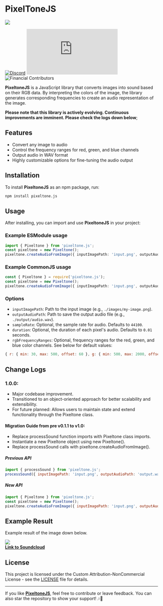 # PixelToneJS
![](https://i.imgur.com/VGH7kT4.png)



[![Discord](https://img.shields.io/discord/1311687163410255882?label=Discord&logo=discord)](https://discord.gg/t9DtvhHnRy) ![npm](https://img.shields.io/npm/v/pixeltone.js) ![Financial Contributors](https://img.shields.io/badge/financial%20contributors-0-yellow)

**PixeltoneJS** is a JavaScript library that converts images into sound based on their RGB data. By interpreting the colors of the image, the library generates corresponding frequencies to create an audio representation of the image.

**Please note that this library is actively evolving. Continuous improvements are imminent. Please check the logs down below**;

## Features
- Convert any image to audio
- Control the frequency ranges for red, green, and blue channels
- Output audio in WAV format
- Highly customizable options for fine-tuning the audio output

## Installation

To install **PixeltoneJS** as an npm package, run:
```bash
npm install pixeltone.js
```

## Usage

After installing, you can import and use **PixeltoneJS** in your project:


### Example ESModule usage
```typescript
import { Pixeltone } from 'pixeltone.js';
const pixeltone = new Pixeltone();
pixeltone.createAudioFromImage({ inputImagePath: 'input.png', outputAudioPath: 'output.wav' });
```

### Example CommonJS usage
```typescript
const { Pixeltone } = require('pixeltone.js');
const pixeltone = new Pixeltone();
pixeltone.createAudioFromImage({ inputImagePath: 'input.png', outputAudioPath: 'output.wav' });
```

### Options
- `inputImagePath`: Path to the input image (e.g., `./images/my-image.png`).
- `outputAudioPath`: Path to save the output audio file (e.g., `./output/audio.wav`).
- `sampleRate`: Optional, the sample rate for audio. Defaults to `44100`.
- `duration`: Optional, the duration of each pixel's audio. Defaults to `0.01` seconds.
- `rgbFrequencyRanges`: Optional, frequency ranges for the red, green, and blue color channels. See below for default values:

```javascript
{ r: { min: 30, max: 500, offset: 60 }, g: { min: 500, max: 2000, offset: 250 }, b: { min: 2000, max: 10000, offset: 1000 } }
```

## Change Logs

### 1.0.0: 
* Major codebase improvement. 
* Transitioned to an object-oriented approach for better scalability and extensibility.
* For future planned: Allows users to maintain state and extend functionality through the Pixeltone class.

####  Migration Guide from pre v0.1.1 to v1.0:
* Replace processSound function imports with Pixeltone class imports.
* Instantiate a new Pixeltone object using new Pixeltone().
* Replace processSound calls with pixeltone.createAudioFromImage().

##### Previous API 
```javascript
import { processSound } from 'pixeltone.js';
processSound({ inputImagePath: 'input.png', outputAudioPath: 'output.wav' });
```

##### New API 
```javascript
import { Pixeltone } from 'pixeltone.js';
const pixeltone = new Pixeltone();
pixeltone.createAudioFromImage({ inputImagePath: 'input.png', outputAudioPath: 'output.wav' });

```

## Example Result
Example result of the image down below.

 ![](https://i.imgur.com/dnNk5y4.jpeg)  
 [**Link to Soundcloud**](https://soundcloud.com/turk-m-ergin)
 



## License

This project is licensed under the Custom Attribution-NonCommercial License - see the [LICENSE](LICENSE) file for details.

---

If you like [**PixeltoneJS**](https://github.com/RecursiveVoid/pixeltonejs), feel free to contribute or leave feedback. You can also star the repository to show your support! 🎶🎨
